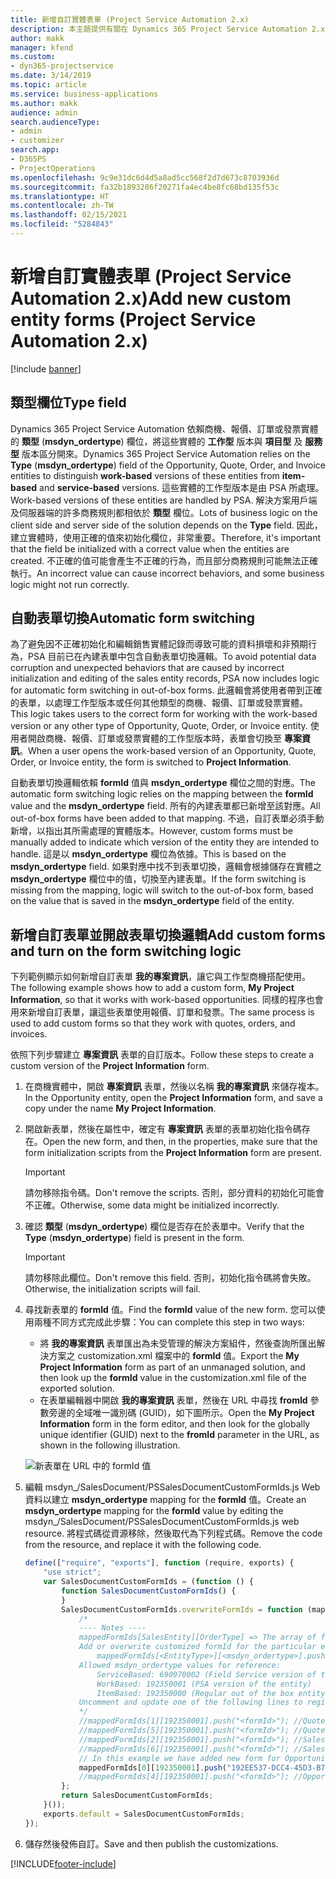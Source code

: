 ```yaml
---
title: 新增自訂實體表單 (Project Service Automation 2.x)
description: 本主題提供有關在 Dynamics 365 Project Service Automation 2.x 中如何為商機、報價、訂單或發票新增自訂實體表單的資訊。
author: makk
manager: kfend
ms.custom:
- dyn365-projectservice
ms.date: 3/14/2019
ms.topic: article
ms.service: business-applications
ms.author: makk
audience: admin
search.audienceType:
- admin
- customizer
search.app:
- D365PS
- ProjectOperations
ms.openlocfilehash: 9c9e31dc6d4d5a8ad5cc568f2d7d673c8703936d
ms.sourcegitcommit: fa32b1893286f20271fa4ec4be8fc68bd135f53c
ms.translationtype: HT
ms.contentlocale: zh-TW
ms.lasthandoff: 02/15/2021
ms.locfileid: "5284843"
---
```

# <a name="add-new-custom-entity-forms-project-service-automation-2x"></a><span data-ttu-id="60c01-103">新增自訂實體表單 (Project Service Automation 2.x)</span><span class="sxs-lookup"><span data-stu-id="60c01-103">Add new custom entity forms (Project Service Automation 2.x)</span></span>

[!include [banner](../../includes/psa-now-project-operations.md)]

## <a name="type-field"></a><span data-ttu-id="60c01-104">類型欄位</span><span class="sxs-lookup"><span data-stu-id="60c01-104">Type field</span></span> 

<span data-ttu-id="60c01-105">Dynamics 365 Project Service Automation 依賴商機、報價、訂單或發票實體的 **類型** (**msdyn\_ordertype**) 欄位，將這些實體的 **工作型** 版本與 **項目型** 及 **服務型** 版本區分開來。</span><span class="sxs-lookup"><span data-stu-id="60c01-105">Dynamics 365 Project Service Automation relies on the **Type** (**msdyn\_ordertype**) field of the Opportunity, Quote, Order, and Invoice entities to distinguish **work-based** versions of these entities from **item-based** and **service-based** versions.</span></span> <span data-ttu-id="60c01-106">這些實體的工作型版本是由 PSA 所處理。</span><span class="sxs-lookup"><span data-stu-id="60c01-106">Work-based versions of these entities are handled by PSA.</span></span> <span data-ttu-id="60c01-107">解決方案用戶端及伺服器端的許多商務規則都相依於 **類型** 欄位。</span><span class="sxs-lookup"><span data-stu-id="60c01-107">Lots of business logic on the client side and server side of the solution depends on the **Type** field.</span></span> <span data-ttu-id="60c01-108">因此，建立實體時，使用正確的值來初始化欄位，非常重要。</span><span class="sxs-lookup"><span data-stu-id="60c01-108">Therefore, it's important that the field be initialized with a correct value when the entities are created.</span></span> <span data-ttu-id="60c01-109">不正確的值可能會產生不正確的行為，而且部分商務規則可能無法正確執行。</span><span class="sxs-lookup"><span data-stu-id="60c01-109">An incorrect value can cause incorrect behaviors, and some business logic might not run correctly.</span></span>

## <a name="automatic-form-switching"></a><span data-ttu-id="60c01-110">自動表單切換</span><span class="sxs-lookup"><span data-stu-id="60c01-110">Automatic form switching</span></span>

<span data-ttu-id="60c01-111">為了避免因不正確初始化和編輯銷售實體記錄而導致可能的資料損壞和非預期行為，PSA 目前已在內建表單中包含自動表單切換邏輯。</span><span class="sxs-lookup"><span data-stu-id="60c01-111">To avoid potential data corruption and unexpected behaviors that are caused by incorrect initialization and editing of the sales entity records, PSA now includes logic for automatic form switching in out-of-box forms.</span></span> <span data-ttu-id="60c01-112">此邏輯會將使用者帶到正確的表單，以處理工作型版本或任何其他類型的商機、報價、訂單或發票實體。</span><span class="sxs-lookup"><span data-stu-id="60c01-112">This logic takes users to the correct form for working with the work-based version or any other type of Opportunity, Quote, Order, or Invoice entity.</span></span> <span data-ttu-id="60c01-113">使用者開啟商機、報價、訂單或發票實體的工作型版本時，表單會切換至 **專案資訊**。</span><span class="sxs-lookup"><span data-stu-id="60c01-113">When a user opens the work-based version of an Opportunity, Quote, Order, or Invoice entity, the form is switched to **Project Information**.</span></span>

<span data-ttu-id="60c01-114">自動表單切換邏輯依賴 **formId** 值與 **msdyn\_ordertype** 欄位之間的對應。</span><span class="sxs-lookup"><span data-stu-id="60c01-114">The automatic form switching logic relies on the mapping between the **formId** value and the **msdyn\_ordertype** field.</span></span> <span data-ttu-id="60c01-115">所有的內建表單都已新增至該對應。</span><span class="sxs-lookup"><span data-stu-id="60c01-115">All out-of-box forms have been added to that mapping.</span></span> <span data-ttu-id="60c01-116">不過，自訂表單必須手動新增，以指出其所需處理的實體版本。</span><span class="sxs-lookup"><span data-stu-id="60c01-116">However, custom forms must be manually added to indicate which version of the entity they are intended to handle.</span></span> <span data-ttu-id="60c01-117">這是以 **msdyn\_ordertype** 欄位為依據。</span><span class="sxs-lookup"><span data-stu-id="60c01-117">This is based on the **msdyn\_ordertype** field.</span></span> <span data-ttu-id="60c01-118">如果對應中找不到表單切換，邏輯會根據儲存在實體之 **msdyn\_ordertype** 欄位中的值，切換至內建表單。</span><span class="sxs-lookup"><span data-stu-id="60c01-118">If the form switching is missing from the mapping, logic will switch to the out-of-box form, based on the value that is saved in the **msdyn\_ordertype** field of the entity.</span></span>

## <a name="add-custom-forms-and-turn-on-the-form-switching-logic"></a><span data-ttu-id="60c01-119">新增自訂表單並開啟表單切換邏輯</span><span class="sxs-lookup"><span data-stu-id="60c01-119">Add custom forms and turn on the form switching logic</span></span>

<span data-ttu-id="60c01-120">下列範例顯示如何新增自訂表單 **我的專案資訊**，讓它與工作型商機搭配使用。</span><span class="sxs-lookup"><span data-stu-id="60c01-120">The following example shows how to add a custom form, **My Project Information**, so that it works with work-based opportunities.</span></span> <span data-ttu-id="60c01-121">同樣的程序也會用來新增自訂表單，讓這些表單使用報價、訂單和發票。</span><span class="sxs-lookup"><span data-stu-id="60c01-121">The same process is used to add custom forms so that they work with quotes, orders, and invoices.</span></span>

<span data-ttu-id="60c01-122">依照下列步驟建立 **專案資訊** 表單的自訂版本。</span><span class="sxs-lookup"><span data-stu-id="60c01-122">Follow these steps to create a custom version of the **Project Information** form.</span></span>

1. <span data-ttu-id="60c01-123">在商機實體中，開啟 **專案資訊** 表單，然後以名稱 **我的專案資訊** 來儲存複本。</span><span class="sxs-lookup"><span data-stu-id="60c01-123">In the Opportunity entity, open the **Project Information** form, and save a copy under the name **My Project Information**.</span></span>
2. <span data-ttu-id="60c01-124">開啟新表單，然後在屬性中，確定有 **專案資訊** 表單的表單初始化指令碼存在。</span><span class="sxs-lookup"><span data-stu-id="60c01-124">Open the new form, and then, in the properties, make sure that the form initialization scripts from the **Project Information** form are present.</span></span> 

    > [!IMPORTANT]
    > <span data-ttu-id="60c01-125">請勿移除指令碼。</span><span class="sxs-lookup"><span data-stu-id="60c01-125">Don't remove the scripts.</span></span> <span data-ttu-id="60c01-126">否則，部分資料的初始化可能會不正確。</span><span class="sxs-lookup"><span data-stu-id="60c01-126">Otherwise, some data might be initialized incorrectly.</span></span>

3. <span data-ttu-id="60c01-127">確認 **類型** (**msdyn\_ordertype**) 欄位是否存在於表單中。</span><span class="sxs-lookup"><span data-stu-id="60c01-127">Verify that the **Type** (**msdyn\_ordertype**) field is present in the form.</span></span> 

    > [!IMPORTANT]
    > <span data-ttu-id="60c01-128">請勿移除此欄位。</span><span class="sxs-lookup"><span data-stu-id="60c01-128">Don't remove this field.</span></span> <span data-ttu-id="60c01-129">否則，初始化指令碼將會失敗。</span><span class="sxs-lookup"><span data-stu-id="60c01-129">Otherwise, the initialization scripts will fail.</span></span>

4. <span data-ttu-id="60c01-130">尋找新表單的 **formId** 值。</span><span class="sxs-lookup"><span data-stu-id="60c01-130">Find the **formId** value of the new form.</span></span> <span data-ttu-id="60c01-131">您可以使用兩種不同方式完成此步驟：</span><span class="sxs-lookup"><span data-stu-id="60c01-131">You can complete this step in two ways:</span></span>

    - <span data-ttu-id="60c01-132">將 **我的專案資訊** 表單匯出為未受管理的解決方案組件，然後查詢所匯出解決方案之 customization.xml 檔案中的 **formId** 值。</span><span class="sxs-lookup"><span data-stu-id="60c01-132">Export the **My Project Information** form as part of an unmanaged solution, and then look up the **formId** value in the customization.xml file of the exported solution.</span></span>
    - <span data-ttu-id="60c01-133">在表單編輯器中開啟 **我的專案資訊** 表單，然後在 URL 中尋找 **fromId** 參數旁邊的全域唯一識別碼 (GUID)，如下圖所示。</span><span class="sxs-lookup"><span data-stu-id="60c01-133">Open the **My Project Information** form in the form editor, and then look for the globally unique identifier (GUID) next to the **fromId** parameter in the URL, as shown in the following illustration.</span></span>

    ![新表單在 URL 中的 formId 值](media/how-to-add-custom-forms-in-v2.0.png)

5. <span data-ttu-id="60c01-135">編輯 msdyn\_/SalesDocument/PSSalesDocumentCustomFormIds.js Web 資料以建立 **msdyn\_ordertype** mapping for the **formId** 值。</span><span class="sxs-lookup"><span data-stu-id="60c01-135">Create an **msdyn\_ordertype** mapping for the **formId** value by editing the msdyn\_/SalesDocument/PSSalesDocumentCustomFormIds.js web resource.</span></span> <span data-ttu-id="60c01-136">將程式碼從資源移除，然後取代為下列程式碼。</span><span class="sxs-lookup"><span data-stu-id="60c01-136">Remove the code from the resource, and replace it with the following code.</span></span>

    ```javascript
    define(["require", "exports"], function (require, exports) {
        "use strict";
        var SalesDocumentCustomFormIds = (function () {
            function SalesDocumentCustomFormIds() {
            }
            SalesDocumentCustomFormIds.overwriteFormIds = function (mappedFormIds) {
                /*
                ---- Notes ----
                mappedFormIds[SalesEntity][OrderType] => The array of forms IDs that support particular entity and order type
                Add or overwrite customized formId for the particular entity and order type by calling:
                    mappedFormIds[<EntityType>][<msdyn_ordertype>].push("<formId>");
                Allowed msdyn_ordertype values for reference:
                    ServiceBased: 690970002 (Field Service version of the entity)
                    WorkBased: 192350001 (PSA version of the entity)
                    ItemBased: 192350000 (Regular out of the box entity)
                Uncomment and update one of the following lines to register custom PSA form for required entity:
                */      
                //mappedFormIds[1][192350001].push("<formId>"); //Quote
                //mappedFormIds[5][192350001].push("<formId>"); //Quote Line
                //mappedFormIds[2][192350001].push("<formId>"); //Sales Order
                //mappedFormIds[6][192350001].push("<formId>"); //Sales Order Line
                // In this example we have added new form for Opportunity
                mappedFormIds[0][192350001].push("192EE537-DCC4-45D3-B7AF-EA694B9113D2"); //Opportunity
                //mappedFormIds[4][192350001].push("<formId>"); //Opportunity Line
            };
            return SalesDocumentCustomFormIds;
        }());
        exports.default = SalesDocumentCustomFormIds;
    });
    ```

6. <span data-ttu-id="60c01-137">儲存然後發佈自訂。</span><span class="sxs-lookup"><span data-stu-id="60c01-137">Save and then publish the customizations.</span></span>


[!INCLUDE[footer-include](../../includes/footer-banner.md)]